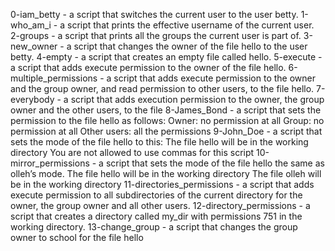 0-iam_betty - a script that switches the current user to the user betty.
1-who_am_i - a script that prints the effective username of the current user.
2-groups - a script that prints all the groups the current user is part of.
3-new_owner - a script that changes the owner of the file hello to the user betty.
4-empty - a script that creates an empty file called hello.
5-execute - a script that adds execute permission to the owner of the file hello.
6-multiple_permissions - a script that adds execute permission to the owner and the group owner, and read permission to other users, to the file hello.
7-everybody - a script that adds execution permission to the owner, the group owner and the other users, to the file 
8-James_Bond - a script that sets the permission to the file hello as follows: Owner: no permission at all Group: no permission at all Other users: all the permissions
9-John_Doe - a script that sets the mode of the file hello to this: The file hello will be in the working directory You are not allowed to use commas for this script
10-mirror_permissions - a script that sets the mode of the file hello the same as olleh’s mode. The file hello will be in the working directory The file olleh will be in the working directory
11-directories_permissions - a script that adds execute permission to all subdirectories of the current directory for the owner, the group owner and all other users.
12-directory_permissions - a script that creates a directory called my_dir with permissions 751 in the working directory.
13-change_group - a script that changes the group owner to school for the file hello

